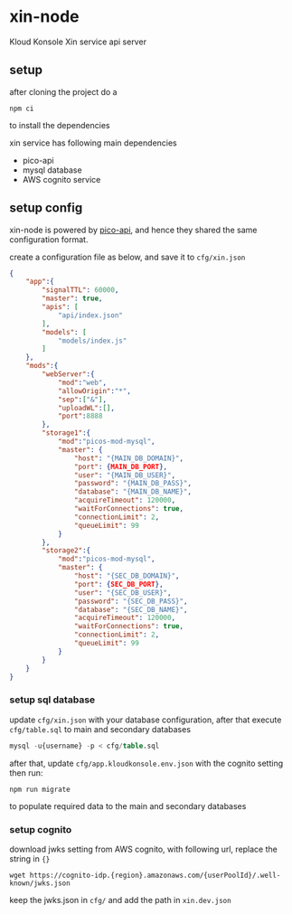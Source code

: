 # xin-node
Kloud Konsole Xin service api server

## setup
after cloning the project do a

```
npm ci
```

to install the dependencies

xin service has following main dependencies
- pico-api
- mysql database
- AWS cognito service

## setup config
xin-node is powered by [pico-api](https://github.com/ldarren/pico-api), and hence they shared the same configuration format.

create a configuration file as below, and save it to `cfg/xin.json`
```json
{
    "app":{
		"signalTTL": 60000,
		"master": true,
		"apis": [
			"api/index.json"
		],
		"models": [
			"models/index.js"
		]
    },
    "mods":{
        "webServer":{
            "mod":"web",
            "allowOrigin":"*",
            "sep":["&"],
            "uploadWL":[],
            "port":8888
        },
        "storage1":{
            "mod":"picos-mod-mysql",
			"master": {
				"host": "{MAIN_DB_DOMAIN}",
				"port": {MAIN_DB_PORT},
				"user": "{MAIN_DB_USER}",
				"password": "{MAIN_DB_PASS}",
				"database": "{MAIN_DB_NAME}",
				"acquireTimeout": 120000,
				"waitForConnections": true,
				"connectionLimit": 2,
				"queueLimit": 99
			}
		},
		"storage2":{
            "mod":"picos-mod-mysql",
			"master": {
				"host": "{SEC_DB_DOMAIN}",
				"port": {SEC_DB_PORT},
				"user": "{SEC_DB_USER}",
				"password": "{SEC_DB_PASS}",
				"database": "{SEC_DB_NAME}",
				"acquireTimeout": 120000,
				"waitForConnections": true,
				"connectionLimit": 2,
				"queueLimit": 99
			}
		}
    }
}
```

### setup sql database
update `cfg/xin.json` with your database configuration, after that execute `cfg/table.sql` to main and secondary databases
```sql
mysql -u{username} -p < cfg/table.sql
```

after that, update `cfg/app.kloudkonsole.env.json` with the cognito setting then run:
```
npm run migrate
```
to populate required data to the main and secondary databases

### setup cognito
download jwks setting from AWS cognito, with following url, replace the string in `{}`
```
wget https://cognito-idp.{region}.amazonaws.com/{userPoolId}/.well-known/jwks.json
```

keep the jwks.json in `cfg/` and add the path in `xin.dev.json`
